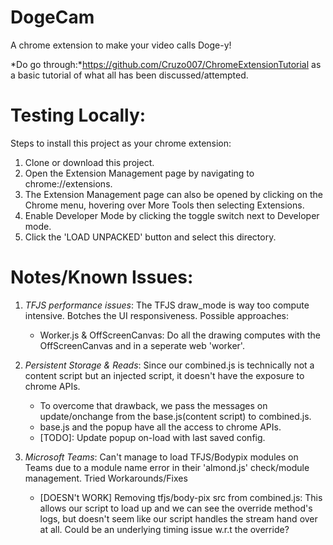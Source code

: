 # DogeCam
 A chrome extension to make your video calls Doge-y!

 *Do go through:*https://github.com/Cruzo007/ChromeExtensionTutorial as a basic tutorial of what all has been discussed/attempted.


# Testing Locally:

Steps to install this project as your chrome extension:
1. Clone or download this project.
2. Open the Extension Management page by navigating to chrome://extensions.
3. The Extension Management page can also be opened by clicking on the Chrome menu, hovering over More Tools then selecting Extensions.
4. Enable Developer Mode by clicking the toggle switch next to Developer mode.
5. Click the 'LOAD UNPACKED' button and select this directory.


# Notes/Known Issues:

1. *TFJS performance issues*: The TFJS draw_mode is way too compute intensive. Botches the UI responsiveness. Possible approaches:
    * Worker.js & OffScreenCanvas: Do all the drawing computes with the OffScreenCanvas and in a seperate web 'worker'.
  
2. *Persistent Storage & Reads*: Since our combined.js is technically not a content script but an injected script, it doesn't have the exposure to chrome APIs.
    * To overcome that drawback, we pass the messages on update/onchange from the base.js(content script) to combined.js.
    * base.js and the popup have all the access to chrome APIs.
    * [TODO]: Update popup on-load with last saved config.

3. *Microsoft Teams*: Can't manage to load TFJS/Bodypix modules on Teams due to a module name error in their 'almond.js' check/module management. Tried Workarounds/Fixes 
    * [DOESN't WORK] Removing tfjs/body-pix src from combined.js: This allows our script to load up and we can see the override method's logs, but doesn't seem like our script handles the stream hand over at all. Could be an underlying timing issue w.r.t the override?
